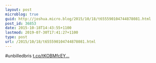 ```yaml
---
layout: post
microblog: true
guid: http://joshua.micro.blog/2015/10/18/t655590104744878081.html
post_id: 36853
date: 2015-10-18T14:43:55+1100
lastmod: 2019-07-30T17:41:27+1100
type: post
url: /2015/10/18/t655590104744878081.html
---
```

#unbilledbris [t.co/tKOBMfcEY...](http://t.co/tKOBMfcEYR)
